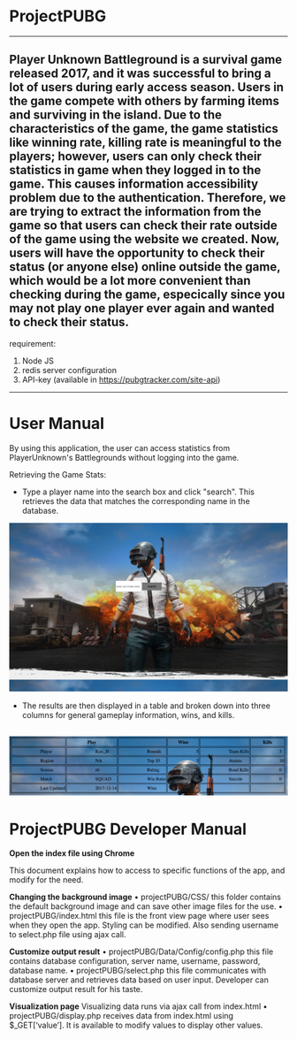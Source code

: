# ProjectPUBG
---------------------------------------------------------------------------------------------------------------------------
  Player Unknown Battleground is a survival game released 2017, and it was successful to bring a lot of users during early access season. Users in the game compete with others by farming items and surviving in the island. Due to the characteristics of the game, the game statistics like winning rate, killing rate is meaningful to the players; however, users can only check their statistics in game when they logged in to the game. This causes information accessibility problem due to the authentication. 
  Therefore, we are trying to extract the information from the game so that users can check their rate outside of the game using the website we created. Now, users will have the opportunity to check their status (or anyone else) online outside the game, which would be a lot more convenient than checking during the game, especically since you may not play one player ever again and wanted to check their status.   
--------------------------------------------------------------------------------------------------------------------------
requirement:
1. Node JS
2. redis server configuration
3. API-key (available in https://pubgtracker.com/site-api)
---------------------------------------------------------------------------------------------------------------------------
# User Manual

By using this application, the user can access statistics from PlayerUnknown's Battlegrounds without logging into the game.


Retrieving the Game Stats:

- Type a player name into the search box and click "search". This retrieves the data that matches the corresponding name in the database.

![Homepage](Homepage_Screenshot.png)

- The results are then displayed in a table and broken down into three columns for general gameplay information, wins, and kills.

![Results](Results_Screenshot.png)
----------------------------------------------------------------------------------------------------------------------------
# ProjectPUBG Developer Manual

<b>Open the index file using Chrome</b>

This document explains how to access to specific functions of the app, and modify for the need.

<b>Changing the background image</b>
•	projectPUBG/CSS/
this folder contains the default background image and can save other image files for the use.
•	projectPUBG/index.html
this file is the front view page where user sees when they open the app. Styling can be modified. Also sending username to select.php file using ajax call.

<b>Customize output result</b>
•	projectPUBG/Data/Config/config.php
this file contains database configuration, server name, username, password, database name.
•	projectPUBG/select.php
this file communicates with database server and retrieves data based on user input. Developer can customize output result for his taste.

<b>Visualization page</b>
Visualizing data runs via ajax call from index.html
•	projectPUBG/display.php
receives data from index.html using $_GET[‘value’]. It is available to modify values to display other values.

